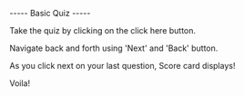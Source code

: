 ----- Basic Quiz -----

Take the quiz by clicking on the click here button.

Navigate back and forth using 'Next' and 'Back' button.

As you click next on your last question, Score card displays!

Voila!